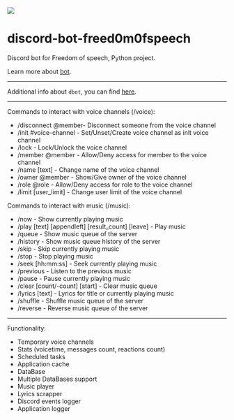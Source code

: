 <p align="left">
    <img src="https://uptime.betterstack.com/status-badges/v1/monitor/sjz7.svg">
</p>

discord-bot-freed0m0fspeech
========================

Discord bot for Freedom of speech, Python project.

Learn more about [bot](https://github.com/freed0m0fspeech/dbot/releases).

---------------
Additional info about ``dbot``, you can find [here](https://github.com/freed0m0fspeech/dbot/releases).

---------------
Commands to interact with voice channels (/voice):

  * /disconnect @member- Disconnect someone from the voice channel
  * /init #voice-channel - Set/Unset/Create voice channel as init voice channel
  * /lock - Lock/Unlock the voice channel
  * /member @member - Allow/Deny access for member to the voice channel
  * /name [text] - Change name of the voice channel
  * /owner @member - Show/Give owner of the voice channel
  * /role @role - Allow/Deny access for role to the voice channel 
  * /limit [user_limit] - Change user limit of the voice channel

Commands to interact with music (/music):

  * /now - Show currently playing music
  * /play [text] [appendleft] [result_count] [leave] - Play music
  * /queue - Show music queue of the server
  * /history - Show music queue history of the server
  * /skip - Skip currently playing music
  * /stop - Stop playing music
  * /seek [hh:mm:ss] - Seek currently playing music
  * /previous - Listen to the previous music
  * /pause - Pause currently playing music
  * /clear [count/-count] [start] - Clear music queue
  * /lyrics [text] - Lyrics for title or currently playing music
  * /shuffle - Shuffle music queue of the server
  * /reverse - Reverse music queue of the server

---------------
Functionality:

  * Temporary voice channels
  * Stats (voicetime, messages count, reactions count)
  * Scheduled tasks
  * Application cache
  * DataBase
  * Multiple DataBases support
  * Music player
  * Lyrics scrapper
  * Discord events logger
  * Application logger
